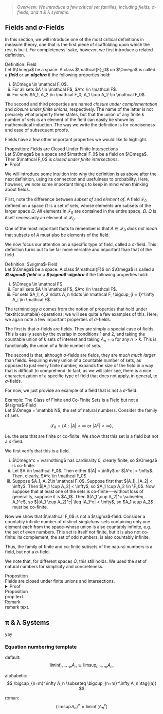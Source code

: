> _Overview: We introduce a few critical set families, including fields, σ-fields, and π & λ systems._

## Fields and $\sigma$-Fields

In this section, we will introduce one of the most critical definitions in measure theory, one that is the first piece of scaffolding upon which the rest is built. For completeness' sake, however, we first introduce a related definition.

<div class="callout definition"><span class="label">Definition: Field</span><br/>
Let $\Omega$ be a space. A class $\mathcal{F}_0$ on $\Omega$ is called a <strong><em>field</strong></em> or an <strong><em>algebra</strong></em> if the following properties hold:
<ol type="i">
  <li>$\Omega \in \mathcal F_0$.</li>
  <li>For all sets $A \in \mathcal F$, $A^c \in \mathcal F$.</li>
  <li>For sets $A_1, A_2 \in \mathcal F_0, A_1 \cup A_2 \in \mathcal F_0$.</li>
</ol>
</div>

The second and third properties are named <i>closure under complementation</i> and <i>closure under finite unions</i>, respectively. The name of the latter is not precisely what property three states, but that the union of any finite $k$ number of sets is an element of the field can easily be shown by mathematical induction. The way we write the definition is for conciseness and ease of subsequent proofs.

Fields have a few other important properties we would like to highlight.

<div class="callout proposition"><span class="label">Proposition: Fields are Closed Under Finite Intersections</span><br/>
Let $\Omega$ be a space and $\mathcal F_0$ be a field on $\Omega$. Then $\mathcal F_0$ is <i>closed under finite intersections</i>.
</div>

<details class="collapsible">
  <summary>Proof</summary>
  <div class="collapsible__content">

By the same induction reasoning as above, it suffices to show that, for any sets $A_1, A_2 \in \mathcal F_0$, $A_1 \cap A_2 \in \mathcal F_0$.

By DeMorgan's laws, we have that

$$ A_1 \cap A_2 = (A_1^c \cup A_2^c)^c. $$

Since $A_1, A_2 \in \mathcal F_0$ and $\mathcal F_0$ is closed under complementation, $A_1^c, A_2^c \in \mathcal F_0$. Since $\mathcal F_0$ is closed under finite unions, $A_1^c \cup A_2^c \in \mathcal F_0$. Again, since $\mathcal F_0$ is closed under complementation, $(A_1^c \cup A_2^c)^c = A_1 \cap A_2 \in \mathcal F_0$.

  </div>
</details>

We will introduce some intuition into why the definition is as above after the next definition, using its connection and usefulness to probability. Here, however, we note some important things to keep in mind when thinking about fields. 

First, note the difference between <i>subset of</i> and <i>element of</i>. A field $\mathcal F_0$ defined on a space $\Omega$ is a set of sets, whose elements are subsets of the larger space $\Omega$. <i>All</i> elements in $\mathcal F_0$ are contained in the entire space, $\Omega$. $\Omega$ is itself necessarily an element of $\mathcal F_0$. 

One of the most important facts to remember is that $A \in \mathcal F_0$ <i>does not mean</i> that subsets of $A$ must also be elements of the field.

We now focus our attention on a specific type of field, called a $\sigma$-field. This definition turns out to be far more versatile and important than that of the field.

<div class="callout definition"><span class="label">Definition: $\sigma$-Field</span><br/>
Let $\Omega$ be a space. A class $\mathcal{F}$ on $\Omega$ is called a <strong><em>$\sigma$-field</strong></em> or a <strong><em>$\sigma$-algebra</strong></em> if the following properties hold:
<ol type="i">
  <li>$\Omega \in \mathcal F$.</li>
  <li>For all sets $A \in \mathcal F$, $A^c \in \mathcal F$.</li>
  <li>For sets $A_1, A_2 \ldots A_n \ldots \in \mathcal F, \bigcup_{i = 1}^\infty A_i \in \mathcal F$.</li>
</ol>
</div>

The terminology $\sigma$ comes from the notion of properties that hold under \textit{countable} operations; we will see quite a few examples of this. Here, we again note a few important properties of $\sigma$-fields. 

The first is that $\sigma$-fields are fields. They are simply a special case of fields. This is easily seen by the overlap in conditions 1 and 2, and taking the countable union of $k$ sets of interest and taking $A_{n} = \varnothing$ for any $n > k$. This is functionally the union of a finite number of sets.

The second is that, although $\sigma$-fields are fields, they are <i>much much larger</i> than fields. Requiring every union of a countable number of sets, as opposed to just every finite number, expands the size of the field in a way that is difficult to comprehend. In fact, as we will later see, there is a nice characterization of a specific type of field that does not apply, in general, to $\sigma$-fields.

For now, we just provide an example of a field that is not a $\sigma$-field.

<div class="callout example"><span class="label">Example: The Class of Finite and Co-Finite Sets is a Field but not a $\sigma$-Field</span><br/>
Let $\Omega = \mathbb N$, the set of natural numbers. Consider the family of sets

$$ \mathcal F_0 = \{A: |A| < \infty \text{ or } |A^c| < \infty\}, $$

i.e. the sets that are finite or co-finite. We show that this set is a field but not a $\sigma$-field.

We first verify that this is a field.
<ol type="i">
    <li>$\Omega^c = \varnothing$ has cardinality 0, clearly finite, so $\Omega$ is co-finite.</li>
    <li>Let $A \in \mathcal F_0$. Then either $|A| < \infty$ or $|A^c| < \infty$. Then, clearly, $A^c \in \mathcal F_0$.</li>
    <li>Suppose $A_1, A_2\in \mathcal F_0$. Suppose first that $|A_1|, |A_2| < \infty$. Then $|A_1 \cup A_2| < \infty$, so $A_1 \cup A_2 \in \F_0$. Now suppose that at least one of the sets is co-finite---without loss of generality, suppose it is $A_1$. Then $(A_1 \cup A_2)^c \subseteq A_1^c$, so $|(A_1 \cup A_2)^c| \leq |A_1^c| < \infty$, so $A_1 \cup A_2$ must be co-finite.</li>
</ol>
Now we show that $\mathcal F_0$ is not a $\sigma$-field. Consider a countably infinite number of distinct <i>singletons</i>-sets containing only one element each from the space-whose union is also countably infinite, e.g. the set of even numbers. This set is itself not finite, but it is also not co-finite: its complement, the set of odd numbers, is also countably infinite.

Thus, the family of finite and co-finite subsets of the natural numbers is a field, but not a $\sigma$-field.

We note that, for different spaces $\Omega$, this still holds. We used the set of natural numbers for simplicity and concreteness.
</div>

<div class="callout proposition"><span class="label">Proposition</span><br/>
Fields are closed under finite unions and intersections.
</div>

<details class="collapsible">
  <summary>Proof</summary>
  <div class="collapsible__content">
    proof.

  </div>
</details>

<div class="callout proposition"><span class="label">Proposition</span><br/>
prop text.
</div>

<div class="callout remark"><span class="label">Remark</span><br/>
remark text.
</div>

## π & λ Systems

yay

### Equation numbering template

default:
$$ \liminf_{n\to\infty} A_n \subseteq \limsup_{n\to\infty} A_n. $$

alphabetic:
$$ \bigcap_{n=m}^\infty A_n \subseteq \bigcup_{n=m}^\infty A_n \tag{(a)} $$

roman:
$$ (\limsup A_n)^c = \liminf (A_n^c) \tag{(i)} $$
